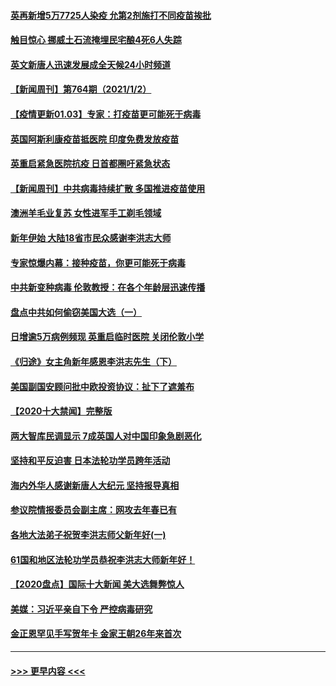 #### [英再新增5万7725人染疫 允第2剂施打不同疫苗挨批](../pages/prog202/a103023657.md?t=01031251) 
#### [触目惊心 挪威土石流掩埋民宅酿4死6人失踪](../pages/prog202/a103023616.md?t=01031251) 
#### [英文新唐人迅速发展成全天候24小时频道](../pages/prog202/a103023557.md?t=01031251) 
#### [【新闻周刊】第764期（2021/1/2）](../pages/prog202/a103023529.md?t=01031251) 
#### [【疫情更新01.03】专家：打疫苗更可能死于病毒](../pages/prog202/a103020001.md?t=01031251) 
#### [英国阿斯利康疫苗抵医院 印度免费发放疫苗](../pages/prog202/a103023423.md?t=01031251) 
#### [英重启紧急医院抗疫 日首都圈吁紧急状态](../pages/prog202/a103023262.md?t=01031251) 
#### [【新闻周刊】中共病毒持续扩散 多国推进疫苗使用](../pages/prog202/a103023452.md?t=01031251) 
#### [澳洲羊毛业复苏 女性进军手工剃毛领域](../pages/prog202/a103023420.md?t=01031251) 
#### [新年伊始 大陆18省市民众感谢李洪志大师](../pages/prog202/a103023256.md?t=01031251) 
#### [专家惊爆内幕：接种疫苗，你更可能死于病毒](../pages/prog202/a103023064.md?t=01031251) 
#### [中共新变种病毒 伦敦教授：在各个年龄层迅速传播](../pages/prog202/a103022988.md?t=01031251) 
#### [盘点中共如何偷窃美国大选（一）](../pages/prog202/a103022824.md?t=01031251) 
#### [日增逾5万病例频现 英重启临时医院 关闭伦敦小学](../pages/prog202/a103022811.md?t=01031251) 
#### [《归途》女主角新年感恩李洪志先生（下）](../pages/prog202/a103022765.md?t=01031251) 
#### [美国副国安顾问批中欧投资协议：扯下了遮羞布](../pages/prog202/a103022705.md?t=01031251) 
#### [【2020十大禁闻】完整版](../pages/prog202/a103022702.md?t=01031251) 
#### [两大智库民调显示 7成英国人对中国印象急剧恶化](../pages/prog202/a103022686.md?t=01031251) 
#### [坚持和平反迫害 日本法轮功学员跨年活动](../pages/prog202/a103022530.md?t=01031251) 
#### [海内外华人感谢新唐人大纪元 坚持报导真相](../pages/prog202/a103022538.md?t=01031251) 
#### [参议院情报委员会副主席：网攻去年春已有](../pages/prog202/a103022535.md?t=01031251) 
#### [各地大法弟子祝贺李洪志师父新年好(一)](../pages/prog202/a103022456.md?t=01031251) 
#### [61国和地区法轮功学员恭祝李洪志大师新年好！](../pages/prog202/a103022268.md?t=01031251) 
#### [【2020盘点】国际十大新闻 美大选舞弊惊人](../pages/prog202/a103022226.md?t=01031251) 
#### [美媒：习近平亲自下令 严控病毒研究](../pages/prog202/a103022179.md?t=01031251) 
#### [金正恩罕见手写贺年卡 金家王朝26年来首次](../pages/prog202/a103022106.md?t=01031251) 

----
#### [ >>> 更早内容 <<< ](../indexes/prog202-earlier.md)
